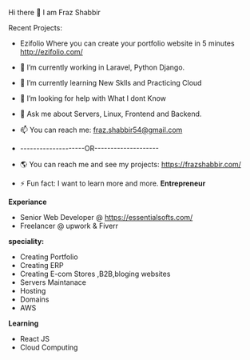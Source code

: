 Hi there 👋 I am Fraz Shabbir

Recent Projects:
- Ezifolio Where you can create your portfolio website in 5 minutes http://ezifolio.com/

- 🔭 I’m currently working in Laravel, Python Django.
- 🌱 I’m currently learning New Sklls and Practicing Cloud
- 🤔 I’m looking for help with What I dont Know
- 💬 Ask me about Servers, Linux, Frontend and Backend.
- 📫 You can reach me: fraz.shabbir54@gmail.com
- --------------------OR--------------------
- 🌎  You can reach me and see my projects: https://frazshabbir.com/
- ⚡ Fun fact: I want to learn more and more.
**Entrepreneur**

**Experiance**
- Senior Web Developer @ https://essentialsofts.com/
- Freelancer @ upwork & Fiverr


**speciality:**
 - Creating Portfolio
 - Creating ERP
 - Creating E-com Stores ,B2B,bloging websites
 - Servers Maintanace
 - Hosting
 - Domains
 - AWS
 
**Learning**
 - React JS
 - Cloud Computing



